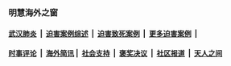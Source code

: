 
### 明慧海外之窗

####  [武汉肺炎](indexes/365.md?t=04032101) &nbsp;|&nbsp;  [迫害案例综述](indexes/328.md?t=04032101) &nbsp;|&nbsp; [迫害致死案例](indexes/277.md?t=04032101)  &nbsp;|&nbsp; [更多迫害案例](indexes/81.md?t=04032101)  &nbsp;|&nbsp; 
####  [时事评论](indexes/19.md?t=04032101) &nbsp;|&nbsp; [海外简讯](indexes/245.md?t=04032101)&nbsp;|&nbsp;  [社会支持](indexes/140.md?t=04032101) &nbsp;|&nbsp; [褒奖决议](indexes/282.md?t=04032101) &nbsp;|&nbsp; [社区报道](indexes/91.md?t=04032101)  &nbsp;|&nbsp; [天人之间](indexes/78.md?t=04032101) 


